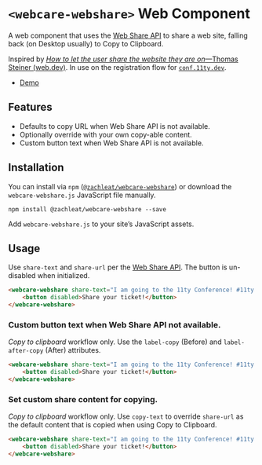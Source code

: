 # `<webcare-webshare>` Web Component

A web component that uses the [Web Share API](https://developer.mozilla.org/en-US/docs/Web/API/Web_Share_API) to share a web site, falling back (on Desktop usually) to Copy to Clipboard.

Inspired by [_How to let the user share the website they are on_—Thomas Steiner (web.dev)](https://web.dev/patterns/web-apps/share/). In use on the registration flow for [`conf.11ty.dev`](https://conf.11ty.dev/).

* [Demo](https://zachleat.github.io/webcare-webshare/demo.html)


## Features

* Defaults to copy URL when Web Share API is not available.
* Optionally override with your own copy-able content.
* Custom button text when Web Share API is not available.

## Installation

You can install via `npm` ([`@zachleat/webcare-webshare`](https://www.npmjs.com/package/@zachleat/webcare-webshare)) or download the `webcare-webshare.js` JavaScript file manually.

```shell
npm install @zachleat/webcare-webshare --save
```

Add `webcare-webshare.js` to your site’s JavaScript assets.

## Usage

Use `share-text` and `share-url` per the [Web Share API](https://developer.mozilla.org/en-US/docs/Web/API/Web_Share_API). The button is un-disabled when initialized.

```html
<webcare-webshare share-text="I am going to the 11ty Conference! #11ty #11tyConf" share-url="https://conf.11ty.dev/">
	<button disabled>Share your ticket!</button>
</webcare-webshare>
```

### Custom button text when Web Share API not available.

_Copy to clipboard_ workflow only. Use the `label-copy` (Before) and `label-after-copy` (After) attributes.

```html
<webcare-webshare share-text="I am going to the 11ty Conference! #11ty #11tyConf" share-url="https://conf.11ty.dev/" label-copy="📋 Copy your ticket URL" label-after-copy="✅ Copied to Clipboard">
	<button disabled>Share your ticket!</button>
</webcare-webshare>
```

### Set custom share content for copying.

_Copy to clipboard_ workflow only. Use `copy-text` to override `share-url` as the default content that is copied when using Copy to Clipboard.

```html
<webcare-webshare share-text="I am going to the 11ty Conference! #11ty #11tyConf" share-url="https://conf.11ty.dev/" copy-text="Go to https://conf.11ty.dev/">
	<button disabled>Share your ticket!</button>
</webcare-webshare>
```

